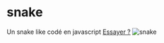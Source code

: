 # snake
Un snake like codé en javascript
[Essayer ?](https://billy.pronaute.com/console/?jeu=snake)
![snake](https://billy.pronaute.com/res/img/snake.gif)


